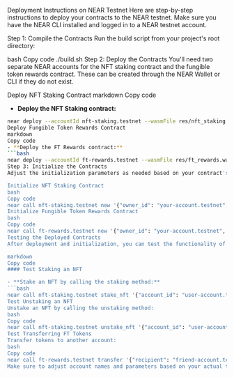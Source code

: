 Deployment Instructions on NEAR Testnet
Here are step-by-step instructions to deploy your contracts to the NEAR testnet. Make sure you have the NEAR CLI installed and logged in to a NEAR testnet account.

Step 1: Compile the Contracts
Run the build script from your project's root directory:

bash
Copy code
./build.sh
Step 2: Deploy the Contracts
You'll need two separate NEAR accounts for the NFT staking contract and the fungible token rewards contract. These can be created through the NEAR Wallet or CLI if they do not exist.

Deploy NFT Staking Contract
markdown
Copy code
- **Deploy the NFT Staking contract:**
```bash
near deploy --accountId nft-staking.testnet --wasmFile res/nft_staking.wasm
Deploy Fungible Token Rewards Contract
markdown
Copy code
- **Deploy the FT Rewards contract:**
```bash
near deploy --accountId ft-rewards.testnet --wasmFile res/ft_rewards.wasm
Step 3: Initialize the Contracts
Adjust the initialization parameters as needed based on your contract's requirements.

Initialize NFT Staking Contract
bash
Copy code
near call nft-staking.testnet new '{"owner_id": "your-account.testnet", "nft_contract_id": "nft-contract.testnet", "rewards_contract_id": "ft-rewards.testnet", "reward_rate": 0.1}' --accountId your-account.testnet
Initialize Fungible Token Rewards Contract
bash
Copy code
near call ft-rewards.testnet new '{"owner_id": "your-account.testnet", "total_supply": "1000000"}' --accountId your-account.testnet
Testing the Deployed Contracts
After deployment and initialization, you can test the functionality of your contracts by simulating interactions such as staking NFTs, claiming rewards, and transferring fungible tokens.

markdown
Copy code
#### Test Staking an NFT

- **Stake an NFT by calling the staking method:**
```bash
near call nft-staking.testnet stake_nft '{"account_id": "user-account.testnet", "nft_id": "nft1"}' --accountId user-account.testnet
Test Unstaking an NFT
Unstake an NFT by calling the unstaking method:
bash
Copy code
near call nft-staking.testnet unstake_nft '{"account_id": "user-account.testnet", "nft_id": "nft1"}' --accountId user-account.testnet
Test Transferring FT Tokens
Transfer tokens to another account:
bash
Copy code
near call ft-rewards.testnet transfer '{"recipient": "friend-account.testnet", "amount": "100"}' --accountId your-account.testnet
Make sure to adjust account names and parameters based on your actual testnet accounts and contract logic. These commands provide a basic framework to verify that your contracts are functioning as expected on the NEAR testnet.